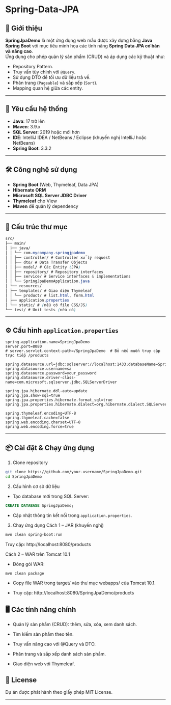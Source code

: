 # Spring-Data-JPA

## 📌 Giới thiệu
**SpringJpaDemo** là một ứng dụng web mẫu được xây dựng bằng **Java Spring Boot** với mục tiêu minh họa các tính năng **Spring Data JPA cơ bản và nâng cao**.  
Ứng dụng cho phép quản lý sản phẩm (CRUD) và áp dụng các kỹ thuật như:
- Repository Pattern.
- Truy vấn tùy chỉnh với `@Query`.
- Sử dụng DTO để tối ưu dữ liệu trả về.
- Phân trang (`Pageable`) và sắp xếp (`Sort`).
- Mapping quan hệ giữa các entity.

---

## 🚀 Yêu cầu hệ thống
- **Java**: 17 trở lên
- **Maven**: 3.9.x
- **SQL Server**: 2019 hoặc mới hơn
- **IDE**: IntelliJ IDEA / NetBeans / Eclipse (khuyến nghị IntelliJ hoặc NetBeans)
- **Spring Boot**: 3.3.2

---

## 🛠 Công nghệ sử dụng
- **Spring Boot** (Web, Thymeleaf, Data JPA)
- **Hibernate ORM**
- **Microsoft SQL Server JDBC Driver**
- **Thymeleaf** cho View
- **Maven** để quản lý dependency

---

## 📂 Cấu trúc thư mục

```css
src/
├── main/
│ ├── java/
│ │ └── com.mycompany.springjpademo
│ │ ├── controller/ # Controller xử lý request
│ │ ├── dto/ # Data Transfer Objects
│ │ ├── model/ # Các Entity (JPA)
│ │ ├── repository/ # Repository interfaces
│ │ ├── service/ # Service interfaces & implementations
│ │ └── SpringJpaDemoApplication.java
│ └── resources/
│ ├── templates/ # Giao diện Thymeleaf
│ │ └── product/ # list.html, form.html
│ ├── application.properties
│ └── static/ # (nếu có file CSS/JS)
└── test/ # Unit tests (nếu có)
```

---

## ⚙️ Cấu hình `application.properties`
```properties
spring.application.name=SpringJpaDemo
server.port=8080
# server.servlet.context-path=/SpringJpaDemo  # Bỏ nếu muốn truy cập trực tiếp /products

spring.datasource.url=jdbc:sqlserver://localhost:1433;databaseName=SpringJpaDemo;encrypt=true;trustServerCertificate=true
spring.datasource.username=sa
spring.datasource.password=your_password
spring.datasource.driver-class-name=com.microsoft.sqlserver.jdbc.SQLServerDriver

spring.jpa.hibernate.ddl-auto=update
spring.jpa.show-sql=true
spring.jpa.properties.hibernate.format_sql=true
spring.jpa.properties.hibernate.dialect=org.hibernate.dialect.SQLServerDialect

spring.thymeleaf.encoding=UTF-8
spring.thymeleaf.cache=false
spring.web.encoding.charset=UTF-8
spring.web.encoding.force=true
```

---

## 📦 Cài đặt & Chạy ứng dụng
1. Clone repository
```bash
git clone https://github.com/your-username/SpringJpaDemo.git
cd SpringJpaDemo
```

2. Cấu hình cơ sở dữ liệu
- Tạo database mới trong SQL Server:

```sql
CREATE DATABASE SpringJpaDemo;
```

- Cập nhật thông tin kết nối trong `application.properties`.

3. Chạy ứng dụng
Cách 1 – JAR (khuyến nghị)

```bash
mvn clean spring-boot:run
```

Truy cập: http://localhost:8080/products

Cách 2 – WAR trên Tomcat 10.1

- Đóng gói WAR:

```bash
mvn clean package
```

- Copy file WAR trong target/ vào thư mục webapps/ của Tomcat 10.1.

- Truy cập: http://localhost:8080/SpringJpaDemo/products

## 🖥 Các tính năng chính
- Quản lý sản phẩm (CRUD): thêm, sửa, xóa, xem danh sách.

- Tìm kiếm sản phẩm theo tên.

- Truy vấn nâng cao với @Query và DTO.

- Phân trang và sắp xếp danh sách sản phẩm.

- Giao diện web với Thymeleaf.

## 📜 License
Dự án được phát hành theo giấy phép MIT License.

---
